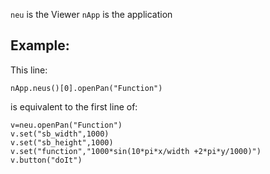 `neu` is the Viewer
`nApp` is the application

Example:
--------

This line:
```
nApp.neus()[0].openPan("Function")
```

is equivalent to the first line of:

```
v=neu.openPan("Function")
v.set("sb_width",1000)
v.set("sb_height",1000)
v.set("function","1000*sin(10*pi*x/width +2*pi*y/1000)")
v.button("doIt")
```


